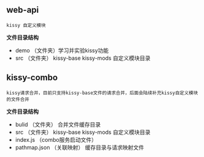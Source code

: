 ## web-api
    kissy 自定义模块
**文件目录结构**
* demo （文件夹）学习并实验kissy功能
* src （文件夹）
     kissy-base
     kissy-mods 自定义模块目录


## kissy-combo
    kissy请求合并，目前只支持kissy-base文件的请求合并，后面会陆续补充kissy自定义模块的文件合并
**文件目录结构**
* bulid （文件夹）
    合并文件缓存目录
* src （文件夹）
    kissy-base
    kissy-mods 自定义模块目录
* index.js （combo服务启动文件）
* pathmap.json （关联映射）
    缓存目录与请求映射文件


